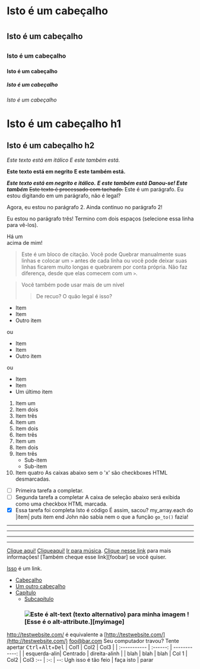 <!--Isso significa que nós podemos usar elementos HTML em Markdown, como o
elemento de comentário, e eles não serão afetados pelo analisador de
remarcação. No entanto, se você criar um elemento HTML em seu arquivo Markdown,
você não pode usar sintaxe de remarcação dentro do conteúdo desse elemento.-->
# Isto é um cabeçalho <h1>
## Isto é um cabeçalho <h2>
### Isto é um cabeçalho <h3>
#### Isto é um cabeçalho <h4>
##### Isto é um cabeçalho <h5>
###### Isto é um cabeçalho <h6>
Isto é um cabeçalho h1
======================

Isto é um cabeçalho h2
----------------------
*Este texto está em itálico*
_E este também está._

**Este texto está em negrito**
__E este também está.__

***Este texto está em negrito e itálico.***
**_E este também está_**
*__Danou-se! Este também__*
~~Este texto é processado com tachado.~~
Este é um parágrafo. Eu estou digitando em um parágrafo, não é legal?

Agora, eu estou no parágrafo 2.
Ainda continuo no parágrafo 2!


Eu estou no parágrafo três!
Termino com dois espaços (selecione essa linha para vê-los).  

Há um <br /> acima de mim!
> Este é um bloco de citação. Você pode
> Quebrar manualmente suas linhas e colocar um `>` antes de cada linha ou você
> pode deixar suas linhas ficarem muito longas e quebrarem por conta própria.
> Não faz diferença, desde que elas comecem com um `>`.

> Você também pode usar mais de um nível
>> De recuo?
> O quão legal é isso?

* Item
* Item
* Outro item

ou

+ Item
+ Item
+ Outro item

ou

- Item
- Item
- Um último item
1. Item um
2. Item dois
3. Item três
1. Item um
1. Item dois
1. Item três
1. Item um
2. Item dois
3. Item três
    * Sub-item
    * Sub-item
4. Item quatro
As caixas abaixo sem o 'x' são checkboxes HTML desmarcadas.
- [ ] Primeira tarefa a completar.
- [ ] Segunda tarefa a completar
A caixa de seleção abaixo será exibida como uma checkbox HTML marcada.
- [x] Essa tarefa foi completa
    Isto é código
    É assim, sacou?
    my_array.each do |item|
      puts item
    end
John não sabia nem o que a função `go_to()` fazia!
***
---
- - -
****************
[Clique aqui!](http://test.com/)
[Cliqueaqui!](http://test.com/ "Link para Test.com")
[Ir para música](/música/).
[Clique nesse link][link1] para mais informações!
[Também cheque esse link][foobar] se você quiser.

[link1]: http://test.com/ "Legal!"
[link2r]: http://foobar.biz/ "Certo!"
[Isso][] é um link.

[Isso]: http://thisisalink.com/
- [Cabeçalho](#cabecalho)
- [Um outro cabeçalho](#outro-cabecalho)
- [Capítulo](#capitulo)
  - [Subcapítulo <h3 />](#subcapitulo-h3-)
![Este é alt-text (texto alternativo) para minha imagem](http://imgur.com/myimage.jpg "Um título opcional")
![Esse é o alt-attribute.][myimage]

[Minha imagem]: relative/urls/cool/image.jpg "se precisar de um título, está aqui"
<http://testwebsite.com/> é equivalente a
[http://testwebsite.com/](http://testwebsite.com/)
<foo@bar.com>
Seu computador travou? Tente apertar
<kbd>Ctrl</kbd>+<kbd>Alt</kbd>+<kbd>Del</kbd>
| Col1         | Col2     | Col3          |
| :----------- | :------: | ------------: |
| esquerda-alin| Centrado | direita-alinh |
| blah         | blah     | blah          |
Col 1 | Col2 | Col3
:-- | :-: | --:
Ugh isso é tão feio | faça isto | parar
